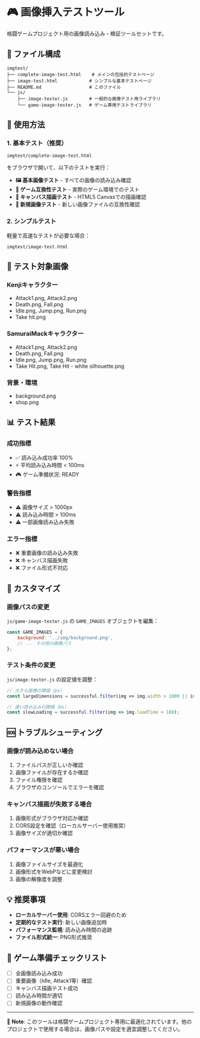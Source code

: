 # 🎮 画像挿入テストツール

格闘ゲームプロジェクト用の画像読み込み・検証ツールセットです。

## 📁 ファイル構成

```
imgtest/
├── complete-image-test.html    # メインの包括的テストページ
├── image-test.html            # シンプルな基本テストページ
├── README.md                  # このファイル
└── js/
    ├── image-tester.js        # 一般的な画像テスト用ライブラリ
    └── game-image-tester.js   # ゲーム専用テストライブラリ
```

## 🚀 使用方法

### 1. 基本テスト（推奨）
```
imgtest/complete-image-test.html
```
をブラウザで開いて、以下のテストを実行：

- **🖼️ 基本画像テスト** - すべての画像の読み込み確認
- **🎯 ゲーム互換性テスト** - 実際のゲーム環境でのテスト
- **🎨 キャンバス描画テスト** - HTML5 Canvasでの描画確認
- **📁 新規画像テスト** - 新しい画像ファイルの互換性確認

### 2. シンプルテスト
軽量で高速なテストが必要な場合：
```
imgtest/image-test.html
```

## 🧪 テスト対象画像

### Kenjiキャラクター
- Attack1.png, Attack2.png
- Death.png, Fall.png
- Idle.png, Jump.png, Run.png
- Take hit.png

### SamuraiMackキャラクター
- Attack1.png, Attack2.png
- Death.png, Fall.png
- Idle.png, Jump.png, Run.png
- Take Hit.png, Take Hit - white silhouette.png

### 背景・環境
- background.png
- shop.png

## 📊 テスト結果

### 成功指標
- ✅ 読み込み成功率 100%
- ⚡ 平均読み込み時間 < 100ms
- 🎮 ゲーム準備状況: READY

### 警告指標
- ⚠️ 画像サイズ > 1000px
- ⚠️ 読み込み時間 > 100ms
- ⚠️ 一部画像読み込み失敗

### エラー指標
- ❌ 重要画像の読み込み失敗
- ❌ キャンバス描画失敗
- ❌ ファイル形式不対応

## 🔧 カスタマイズ

### 画像パスの変更
`js/game-image-tester.js` の `GAME_IMAGES` オブジェクトを編集：

```javascript
const GAME_IMAGES = {
    background: '../img/background.png',
    // ... その他の画像パス
};
```

### テスト条件の変更
`js/image-tester.js` の設定値を調整：

```javascript
// 大きな画像の閾値（px）
const largeDimensions = successful.filter(img => img.width > 1000 || img.height > 1000);

// 遅い読み込みの閾値（ms）
const slowLoading = successful.filter(img => img.loadTime > 100);
```

## 🆘 トラブルシューティング

### 画像が読み込めない場合
1. ファイルパスが正しいか確認
2. 画像ファイルが存在するか確認
3. ファイル権限を確認
4. ブラウザのコンソールでエラーを確認

### キャンバス描画が失敗する場合
1. 画像形式がブラウザ対応か確認
2. CORS設定を確認（ローカルサーバー使用推奨）
3. 画像サイズが適切か確認

### パフォーマンスが悪い場合
1. 画像ファイルサイズを最適化
2. 画像形式をWebPなどに変更検討
3. 画像の解像度を調整

## 💡 推奨事項

- **ローカルサーバー使用**: CORSエラー回避のため
- **定期的なテスト実行**: 新しい画像追加時
- **パフォーマンス監視**: 読み込み時間の追跡
- **ファイル形式統一**: PNG形式推奨

## 🎯 ゲーム準備チェックリスト

- [ ] 全画像読み込み成功
- [ ] 重要画像（Idle, Attack1等）確認
- [ ] キャンバス描画テスト成功
- [ ] 読み込み時間が適切
- [ ] 新規画像の動作確認

---

📝 **Note**: このツールは格闘ゲームプロジェクト専用に最適化されています。他のプロジェクトで使用する場合は、画像パスや設定を適宜調整してください。
